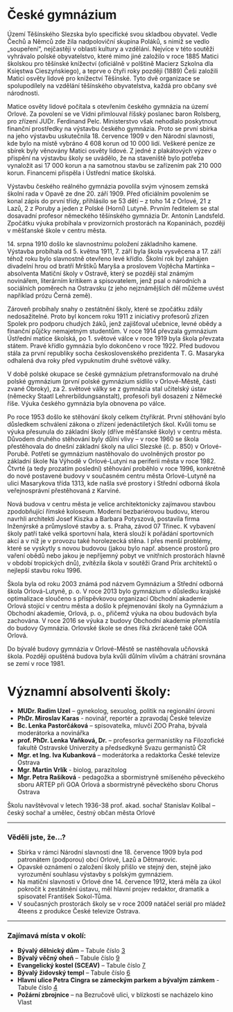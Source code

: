 # České gymnázium

Území Těšínského Slezska bylo specifické svou skladbou obyvatel. Vedle Čechů a Němců zde žila nadpoloviční skupina Poláků, s nimiž se vedlo „soupeření“, nejčastěji v oblasti kultury a vzdělání. Nejvíce v této soutěži vyhrávalo polské obyvatelstvo, které mimo jiné založilo v roce 1885 Matici školskou pro těšínské knížectví (oficiálně v polštině Macierz Szkolna dla Księstwa Cieszyńskiego), a teprve o čtyři roky později (1889) Češi založili Matici osvěty lidové pro knížectví Těšínské. Tyto dvě organizace se spolupodílely na vzdělání těšínského obyvatelstva, každá pro občany své národnosti.

Matice osvěty lidové počítala s otevřením českého gymnázia na území Orlové. Za povolení se ve Vídni přimlouval říšský poslanec baron Rolsberg, pro zřízení JUDr. Ferdinand Pelc. Ministerstvo však nehodlalo poskytnout finanční prostředky na výstavbu českého gymnázia. Proto se první sbírka na jeho výstavbu uskutečnila 18. července 1909 v den Národní slavnosti, kde bylo na místě vybráno 4 608 korun od 10 000 lidí. Veškeré peníze ze sbírek byly věnovány Matici osvěty lidové. Z jedné z plakátových výzev o přispění na výstavbu školy se uvádělo, že na staveniště bylo potřeba vynaložit asi 17 000 korun a na samotnou stavbu se zařízením pak 210 000 korun. Financemi přispěla i Ústřední matice školská.

Výstavbu českého reálného gymnázia povolila svým výnosem zemská školní rada v Opavě ze dne 20. září 1909. Před oficiálním povolením se konal zápis do první třídy, přihlásilo se 53 dětí – z toho 14 z Orlové, 21 z Lazů, 2 z Poruby a jeden z Polské (Horní) Lutyně. Prvním ředitelem se stal dosavadní profesor německého těšínského gymnázia Dr. Antonín Landsfeld. Zpočátku výuka probíhala v provizorních prostorách na Kopaninách, později v měšťanské škole v centru města.

14\. srpna 1910 došlo ke slavnostnímu položení základního kamene. Výstavba probíhala od 5. května 1911, 7. září byla škola vysvěcena a 17. září téhož roku bylo slavnostně otevřeno levé křídlo. Školní rok byl zahájen divadelní hrou od bratří Mrštíků Maryša a proslovem Vojtěcha Martínka – absolventa Matiční školy v Ostravě, který se později stal známým novinářem, literárním kritikem a spisovatelem, jenž psal o národních a sociálních poměrech na Ostravsku (z jeho nejznámějších děl můžeme uvést například prózu Černá země).

Zároveň probíhaly snahy o zestátnění školy, které se zpočátku zdály nedosažitelné. Proto byl koncem roku 1911 z iniciativy profesorů zřízen Spolek pro podporu chudých žáků, jenž zajišťoval učebnice, levné obědy a finanční půjčky nemajetným studentům. V roce 1914 převzala gymnázium Ústřední matice školská, po 1. světové válce v roce 1919 byla škola převzata státem. Pravé křídlo gymnázia bylo dokončeno v roce 1922. Před budovou stála za první republiky socha československého prezidenta T. G. Masaryka odhalená dva roky před vypuknutím druhé světové války.

V době polské okupace se české gymnázium přetransformovalo na druhé polské gymnázium (první polské gymnázium sídlilo v Orlové-Městě, části zvané Obroky), za 2. světové války se z gymnázia stal učitelský ústav (německy Staatl Lehrerbildungsanstalt), profesoři byli dosazeni z Německé říše. Výuka českého gymnázia byla obnovena po válce.

Po roce 1953 došlo ke stěhování školy celkem čtyřikrát. První stěhování bylo důsledkem schválení zákona o zřízení jedenáctiletých škol. Kvůli tomu se výuka přesunula do základní školy (dříve měšťanské školy) v centru města. Důvodem druhého stěhování byly důlní vlivy – v roce 1960 se škola přestěhovala do dnešní základní školy na ulici Slezské (č. p. 850) v Orlové-Porubě. Potřetí se
gymnázium nastěhovalo do uvolněných prostor po základní škole Na Výhodě v Orlové-Lutyni na periferii města v roce 1982. Čtvrté (a tedy prozatím poslední) stěhování proběhlo v roce 1996, konkrétně do nové postavené budovy v současném centru města Orlové-Lutyně na ulici Masarykova třída 1313, kde našla své prostory i Střední odborná škola veřejnosprávní přestěhovaná z Karviné.

Nová budova v centru města je velice architektonicky zajímavou stavbou zpodobňující římské koloseum. Moderní bezbariérovou budovu, kterou navrhli architekti Josef Kiszka a Barbara Potyszová, postavila firma Inženýrské a průmyslové stavby a. s. Praha, závod 07 Třinec. K vybavení školy patří také velká sportovní hala, která slouží k pořádání sportovních akcí a v níž je v provozu také horolezecká stěna. I přes menší problémy, které se vyskytly s novou budovou (jakou bylo např. absence prostorů pro vaření obědů nebo jakou je nepříjemný pobyt ve vnitřních prostorách hlavně v období tropických dnů), zvítězila škola v soutěži Grand Prix architektů o nejlepší stavbu roku 1996.

Škola byla od roku 2003 známá pod názvem Gymnázium a Střední odborná škola Orlová-Lutyně, p. o. V roce 2013 bylo gymnázium v důsledku krajské optimalizace sloučeno s příspěvkovou organizací Obchodní akademie Orlová stojící v centru města a došlo k přejmenování školy na Gymnázium a Obchodní akademie, Orlová, p. o., přičemž výuka na obou budovách byla zachována. V roce 2016 se výuka z budovy Obchodní akademie přemístila do budovy Gymnázia. Orlovské škole se dnes říká zkráceně také GOA Orlová.

Do bývalé budovy gymnázia v Orlové-Městě se nastěhovala učňovská škola. Později opuštěná budova byla kvůli důlním vlivům a chátrání srovnána se zemí v roce 1981.

# Významní absolventi školy:

- **MUDr. Radim Uzel** – gynekolog, sexuolog, politik na regionální úrovni
- **PhDr. Miroslav Karas** - novinář, reportér a zpravodaj České televize
- **Bc. Lenka Pastorčáková** – spisovatelka, mluvčí ZOO Praha, bývalá moderátorka a novinářka
- **prof. PhDr. Lenka Vaňková, Dr.** – profesorka germanistiky na Filozofické fakultě Ostravské Univerzity a předsedkyně Svazu germanistů ČR
- **Mgr. et Ing. Iva Kubanková** – moderátorka a redaktorka České televize Ostrava
- **Mgr. Martin Vrlík** - biolog, parazitolog
- **Mgr. Petra Rašíková** - pedagožka a sbormistryně smíšeného pěveckého sboru ARTEP při GOA Orlová a sbormistryně pěveckého sboru Chorus Ostrava

Školu navštěvoval v letech 1936-38 prof. akad. sochař Stanislav Kolíbal – český sochař a umělec, čestný občan města Orlové

---

### Věděli jste, že...?

- Sbírka v rámci Národní slavnosti dne 18. července 1909 byla pod patronátem (podporou) obcí Orlové, Lazů a Dětmarovic.
- Opavské oznámení o založení školy přišlo ve stejný den, stejně jako vyrozumění souhlasu výstavby s polským gymnáziem.
- Na matiční slavnosti v Orlové dne 14. července 1912, která měla za úkol pokročit k zestátnění ústavu, měl hlavní projev redaktor, dramatik a spisovatel František Sokol-Tůma.
- V současných prostorách školy se v roce 2009 natáčel seriál pro mládež 4teens z produkce České televize Ostrava.

---

### Zajímavá místa v okolí:

- **Bývalý dělnický dům** – Tabule číslo [3](/misto/3)
- **Bývalý věčný oheň** – Tabule číslo [9](/misto/9)
- **Evangelický kostel (SCEAV)** – Tabule číslo [7](/misto/7)
- **Bývalý židovský templ** – Tabule číslo [6](/misto/6)
- **Hlavní ulice Petra Cingra se zámeckým parkem a bývalým zámkem** - Tabule číslo [4](/misto/4)
- **Požární zbrojnice** – na Bezručově ulici, v blízkosti se nacházelo kino Vlast
